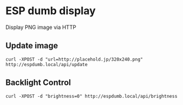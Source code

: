 # ESP dumb display

Display PNG image via HTTP

## Update image

`curl -XPOST -d "url=http://placehold.jp/320x240.png" http://espdumb.local/api/update`

## Backlight Control

`curl -XPOST -d "brightness=0" http://espdumb.local/api/brightness`
